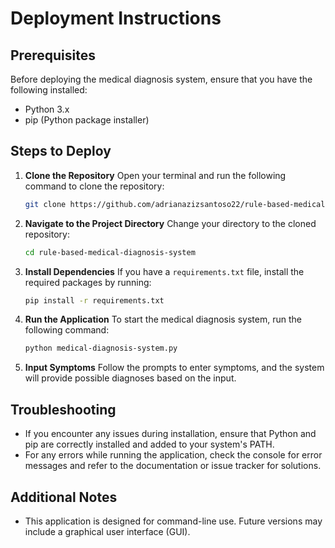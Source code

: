 # Deployment Instructions

## Prerequisites
Before deploying the medical diagnosis system, ensure that you have the following installed:
- Python 3.x
- pip (Python package installer)

## Steps to Deploy

1. **Clone the Repository**
   Open your terminal and run the following command to clone the repository:
   ```bash
   git clone https://github.com/adrianazizsantoso22/rule-based-medical-diagnosis-system.git
   ```

2. **Navigate to the Project Directory**
   Change your directory to the cloned repository:
   ```bash
   cd rule-based-medical-diagnosis-system
   ```

3. **Install Dependencies**
   If you have a `requirements.txt` file, install the required packages by running:
   ```bash
   pip install -r requirements.txt
   ```

4. **Run the Application**
   To start the medical diagnosis system, run the following command:
   ```bash
   python medical-diagnosis-system.py
   ```

5. **Input Symptoms**
   Follow the prompts to enter symptoms, and the system will provide possible diagnoses based on the input.

## Troubleshooting
- If you encounter any issues during installation, ensure that Python and pip are correctly installed and added to your system's PATH.
- For any errors while running the application, check the console for error messages and refer to the documentation or issue tracker for solutions.

## Additional Notes
- This application is designed for command-line use. Future versions may include a graphical user interface (GUI).